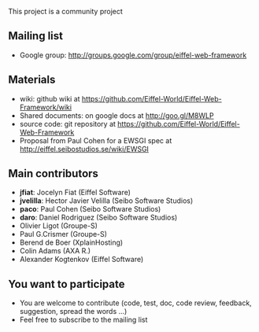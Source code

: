 This project is a community project

## Mailing list ##
- Google group: http://groups.google.com/group/eiffel-web-framework

## Materials ##
- wiki: github wiki at https://github.com/Eiffel-World/Eiffel-Web-Framework/wiki
- Shared documents:  on google docs at http://goo.gl/M8WLP
- source code: git repository at https://github.com/Eiffel-World/Eiffel-Web-Framework
- Proposal from Paul Cohen for a EWSGI spec at http://eiffel.seibostudios.se/wiki/EWSGI

## Main contributors ##
- **jfiat**: Jocelyn Fiat (Eiffel Software)
- **jvelilla**: Hector Javier Velilla (Seibo Software Studios)
- **paco**: Paul Cohen (Seibo Software Studios)
- **daro**: Daniel Rodriguez (Seibo Software Studios)
- Olivier Ligot (Groupe-S)
- Paul G.Crismer (Groupe-S)
- Berend de Boer (XplainHosting)
- Colin Adams (AXA R.)
- Alexander Kogtenkov (Eiffel Software)

## You want to participate ##
- You are welcome to contribute (code, test, doc, code review, feedback, suggestion, spread the words ...)
- Feel free to subscribe to the mailing list